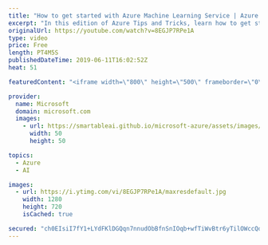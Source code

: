 ```yaml
---
title: "How to get started with Azure Machine Learning Service | Azure Tips and Tricks"
excerpt: "In this edition of Azure Tips and Tricks, learn how to get started with the Azure Machine Learning Service and how you can use it from Visual Studio Code.   For more tips and tricks, visit: http://azuredev.tips  Get started with 12 months of free services and $200 USD in credit.  Create your free account"
originalUrl: https://youtube.com/watch?v=8EGJP7RPe1A
type: video
price: Free
length: PT4M5S
publishedDateTime: 2019-06-11T16:02:52Z
heat: 51

featuredContent: "<iframe width=\"800\" height=\"500\" frameborder=\"0\" src=\"https://www.youtube.com/embed/8EGJP7RPe1A\" allow=\"accelerometer; autoplay; encrypted-media; gyroscope; picture-in-picture\" allowfullscreen></iframe>"

provider:
  name: Microsoft
  domain: microsoft.com
  images:
    - url: https://smartableai.github.io/microsoft-azure/assets/images/organizations/microsoft.com-50x50.jpg
      width: 50
      height: 50

topics:
  - Azure
  - AI

images:
  - url: https://i.ytimg.com/vi/8EGJP7RPe1A/maxresdefault.jpg
    width: 1280
    height: 720
    isCached: true

secured: "ch0EIsiI7fY1+LYdFKlDGQqn7nnudObBfnSnIOqb+wfTiWvBtr6yTilOWccQd44gtTYtHWisLPU5qL0eZvQLUTOkMzR6a0MlccCHgwey5b5/Nnf6zJ99VPunjT0iG34pM7Dr5XRiO7XmFKvcGVdTzdDhcPmEH8DxWZ3puoVYf/BAgC2zcLXiNvB8HCEmzBfR+pE9GOV43X42GMdCpPOBeIhAkXJjZwHn4gx25II1YNa9zoomnLT7lUabigOSE9+4rqEST3bKCM2Wjsb7Dym5eBK7Qchu93iXG37pkSwWHmQwC44PpwvfTIUEd1JqssMctrBRvvlw8fISjXthjWL10FVvHxf5Dq4WQYn0zpkjmJru8xvlZJIByKXAp3ocZO6nZtqw8CnxGgoMqMD44uVNjfDijzoGB/B179aL4ng9GJ0=;LxjT8eKIiyHmndbUt4m1lQ=="
---
```


